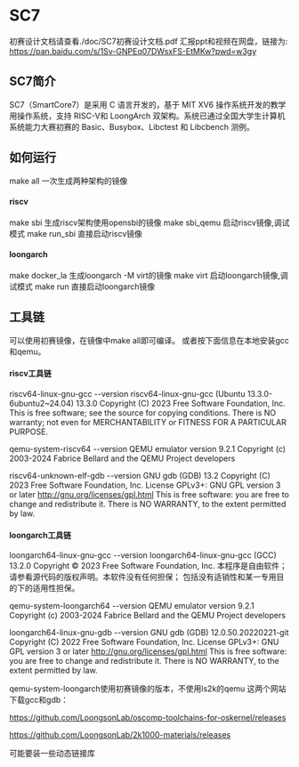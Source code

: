 # SC7
初赛设计文档请查看./doc/SC7初赛设计文档.pdf
汇报ppt和视频在网盘，链接为: https://pan.baidu.com/s/1Sv-GNPEq07DWsxFS-EtMKw?pwd=w3gy

## SC7简介
SC7（SmartCore7）是采用 C 语言开发的，基于 MIT XV6 操作系统开发的教学用操作系统，支持 RISC-V和 LoongArch 双架构。系统已通过全国大学生计算机系统能力大赛初赛的 Basic、Busybox、Libctest 和 Libcbench 测例。

## 如何运行
make all        一次生成两种架构的镜像

#### riscv
make sbi        生成riscv架构使用opensbi的镜像
make sbi_qemu   启动riscv镜像,调试模式
make run_sbi    直接启动riscv镜像

#### loongarch
make docker_la  生成loongarch -M virt的镜像
make virt       启动loongarch镜像,调试模式
make run        直接启动loongarch镜像

## 工具链
可以使用初赛镜像，在镜像中make all即可编译。
或者按下面信息在本地安装gcc和qemu。

#### riscv工具链
riscv64-linux-gnu-gcc --version
riscv64-linux-gnu-gcc (Ubuntu 13.3.0-6ubuntu2~24.04) 13.3.0
Copyright (C) 2023 Free Software Foundation, Inc.
This is free software; see the source for copying conditions.  There is NO
warranty; not even for MERCHANTABILITY or FITNESS FOR A PARTICULAR PURPOSE.

qemu-system-riscv64 --version
QEMU emulator version 9.2.1
Copyright (c) 2003-2024 Fabrice Bellard and the QEMU Project developers

riscv64-unknown-elf-gdb --version
GNU gdb (GDB) 13.2
Copyright (C) 2023 Free Software Foundation, Inc.
License GPLv3+: GNU GPL version 3 or later <http://gnu.org/licenses/gpl.html>
This is free software: you are free to change and redistribute it.
There is NO WARRANTY, to the extent permitted by law.

#### loongarch工具链
loongarch64-linux-gnu-gcc --version
loongarch64-linux-gnu-gcc (GCC) 13.2.0
Copyright © 2023 Free Software Foundation, Inc.
本程序是自由软件；请参看源代码的版权声明。本软件没有任何担保；
包括没有适销性和某一专用目的下的适用性担保。

qemu-system-loongarch64 --version
QEMU emulator version 9.2.1
Copyright (c) 2003-2024 Fabrice Bellard and the QEMU Project developers

loongarch64-linux-gnu-gdb --version
GNU gdb (GDB) 12.0.50.20220221-git
Copyright (C) 2022 Free Software Foundation, Inc.
License GPLv3+: GNU GPL version 3 or later <http://gnu.org/licenses/gpl.html>
This is free software: you are free to change and redistribute it.
There is NO WARRANTY, to the extent permitted by law.

qemu-system-loongarch使用初赛镜像的版本，不使用ls2k的qemu
这两个网站下载gcc和gdb：

https://github.com/LoongsonLab/oscomp-toolchains-for-oskernel/releases

https://github.com/LoongsonLab/2k1000-materials/releases

可能要装一些动态链接库
